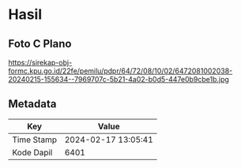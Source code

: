 # Hasil

## Foto C Plano

https://sirekap-obj-formc.kpu.go.id/22fe/pemilu/pdpr/64/72/08/10/02/6472081002038-20240215-155634--7969707c-5b21-4a02-b0d5-447e0b9cbe1b.jpg


## Metadata

| Key        | Value               |
| ---------- | ------------------- |
| Time Stamp | 2024-02-17 13:05:41 |
| Kode Dapil | 6401                |



